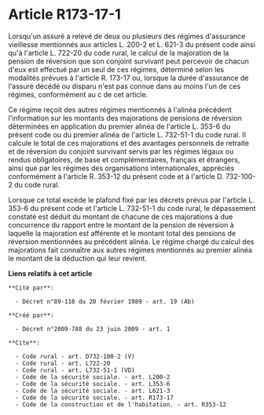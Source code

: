 # Article R173-17-1

Lorsqu'un assuré a relevé de deux ou plusieurs des régimes d'assurance vieillesse mentionnés aux articles L. 200-2 et L.
621-3 du présent code ainsi qu'à l'article L. 722-20 du code rural, le calcul de la majoration de la pension de réversion que
son conjoint survivant peut percevoir de chacun d'eux est effectué par un seul de ces régimes, déterminé selon les modalités
prévues à l'article R. 173-17 ou, lorsque la durée d'assurance de l'assuré décédé ou disparu n'est pas connue dans au moins
l'un de ces régimes, conformément au c de cet article. 

Ce régime reçoit des autres régimes mentionnés à l'alinéa précédent l'information sur les montants des majorations de
pensions de réversion déterminées en application du premier alinéa de l'article L. 353-6 du présent code ou du premier alinéa
de l'article L. 732-51-1 du code rural. Il calcule le total de ces majorations et des avantages personnels de retraite et de
réversion du conjoint survivant servis par les régimes légaux ou rendus obligatoires, de base et complémentaires, français et
étrangers, ainsi que par les régimes des organisations internationales, appréciés conformément à l'article R. 353-12 du
présent code et à l'article D. 732-100-2 du code rural. 

Lorsque ce total excède le plafond fixé par les décrets prévus par l'article L. 353-6 du présent code et l'article L.
732-51-1 du code rural, le dépassement constaté est déduit du montant de chacune de ces majorations à due concurrence du
rapport entre le montant de la pension de réversion à laquelle la majoration est afférente et le montant total des pensions
de réversion mentionnées au précédent alinéa. Le régime chargé du calcul des majorations fait connaître aux autres régimes
mentionnés au premier alinéa le montant de la déduction qui leur revient.

**Liens relatifs à cet article**

	**Cité par**:

	  - Décret n°89-110 du 20 février 1989 - art. 19 (Ab)

	**Créé par**:

	  - Décret n°2009-788 du 23 juin 2009 - art. 1

	**Cite**:

	  - Code rural - art. D732-100-2 (V)
	  - Code rural - art. L722-20
	  - Code rural - art. L732-51-1 (VD)
	  - Code de la sécurité sociale. - art. L200-2
	  - Code de la sécurité sociale. - art. L353-6
	  - Code de la sécurité sociale. - art. L621-3
	  - Code de la sécurité sociale. - art. R173-17
	  - Code de la construction et de l'habitation. - art. R353-12

